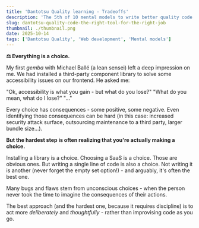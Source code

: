 ```yaml
---
title: 'Dantotsu Quality learning - Tradeoffs'
description: 'The 5th of 10 mental models to write better quality code'
slug: dantotsu-quality-code-the-right-tool-for-the-right-job
thumbnail: ./thumbnail.png
date: 2025-10-14
tags: ['Dantotsu Quality', 'Web development', 'Mental models']
---
```


**⚖️ Everything is a choice.**

My first *gemba* with Michael Ballé (a lean sensei) left a deep impression on me.
We had installed a third-party component library to solve some accessibility issues on our frontend. He asked me:

"Ok, accessibility is what you gain - but what do you lose?"
"What do you mean, what do I lose?"
"..."

Every choice has consequences - some positive, some negative.
Even identifying those consequences can be hard (in this case: increased security attack surface, outsourcing maintenance to a third party, larger bundle size...).

**But the hardest step is often realizing that you're actually making a choice.**

Installing a library is a choice. Choosing a SaaS is a choice. Those are obvious ones.
But writing a single line of code is also a choice. Not writing it is another (never forget the empty set option!) - and arguably, it's often the best one.

Many bugs and flaws stem from unconscious choices - when the person never took the time to imagine the consequences of their actions.

The best approach (and the hardest one, because it requires discipline) is to act more *deliberately* and *thoughtfully* - rather than improvising code as you go.
